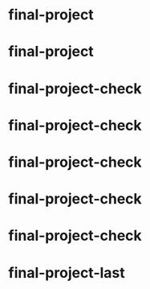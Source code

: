 # final-project
# final-project
# final-project-check
# final-project-check
# final-project-check
# final-project-check
# final-project-check
# final-project-last
